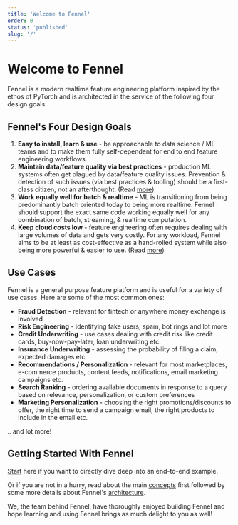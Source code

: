 ```yaml
---
title: 'Welcome to Fennel'
order: 0
status: 'published'
slug: '/'
---
```


# Welcome to Fennel

Fennel is a modern realtime feature engineering platform inspired by the ethos
of PyTorch and is architected in the service of the following four design goals:

## Fennel's Four Design Goals
1. **Easy to install, learn & use** - be approachable to data 
   science / ML teams and to make them fully self-dependent for end
   to end feature engineering workflows.
2. **Maintain data/feature quality via best practices** - production ML systems
   often get plagued by data/feature quality issues. Prevention & detection 
   of such issues (via best practices & tooling) should be a first-class citizen, 
   not an afterthought. (Read [more](/data-quality/approach))
3. **Work equally well for batch & realtime** - ML is transitioning from being
   predominantly batch oriented today to being more realtime. Fennel should 
   support the exact same code working equally well for any combination of batch, 
   streaming, & realtime computation.
4. **Keep cloud costs low** - feature engineering often requires dealing with large
   volumes of data and gets very costly. For any workload, Fennel aims
   to be at least as cost-effective as a hand-rolled system while also being 
   more powerful & easier to use. (Read [more](/architecture/cost-optimizations))

## Use Cases

Fennel is a general purpose feature platform and is useful for a variety of use 
cases. Here are some of the most common ones:
- **Fraud Detection** - relevant for fintech or anywhere money exchange is involved
- **Risk Engineering** - identifying fake users, spam, bot rings and lot more
- **Credit Underwriting** - use cases dealing with credit risk like credit cards, 
  buy-now-pay-later, loan underwriting etc. 
- **Insurance Underwriting** - assessing the probability of filing a claim, expected
  damages etc.
- **Recommendations / Personalization** - relevant for most marketplaces, e-commerce products, 
  content feeds, notifications, email marketing campaigns etc. 
- **Search Ranking** - ordering available documents in response to a query
  based on relevance, personalization, or custom preferences
- **Marketing Personalization** - choosing the right promotions/discounts to offer,
  the right time to send a campaign email, the right products to include in the email etc.

.. and lot more!

## Getting Started With Fennel

[Start](/getting-started/quickstart) here if you want to directly dive deep into
 an end-to-end example.&#x20;

Or if you are not in a hurry, read about the main [concepts](/concepts/introduction/) 
first followed by some more details about Fennel's [architecture](/architecture/overview).

We, the team behind Fennel, have thoroughly enjoyed building Fennel and hope 
learning and using Fennel brings as much delight to you as well!
